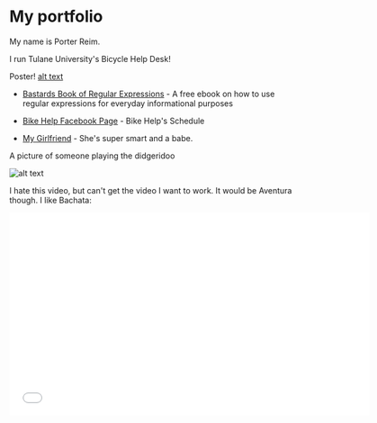 # My portfolio

My name is Porter Reim.

I run Tulane University's Bicycle Help Desk!

Poster! [alt text](http://i.imgur.com/7qhwNV5.png)

* [Bastards Book of Regular Expressions](http://regex.bastardsbook.com/)  - A free ebook on how to use regular expressions for everyday informational purposes

* [Bike Help Facebook Page](http://facebook.com/groups/bikehelp) - Bike Help's Schedule

* [My Girlfriend](https://fbcdn-profile-a.akamaihd.net/hprofile-ak-xpa1/v/t1.0-1/c0.0.720.720/10354177_781841758541794_8977961553288168495_n.jpg?oh=1854564ac15ff6b54e10b6d34b60f0cf&oe=55897C00&__gda__=1434682947_92e26db523080df0bd4424fa3d5861ce) - She's super smart and a babe.

A picture of someone playing the didgeridoo

![alt text](http://i.imgur.com/2i35DTo.jpg)

I hate this video, but can't get the video I want to work.  It would be Aventura though.  I like Bachata:

<iframe width="640" height="360" src="//www.youtube.com/embed/dfCd2eQfueY?list=UUw7F4bJbtGwORQwMBxlGb6w" frameborder="0" allowfullscreen></iframe>
